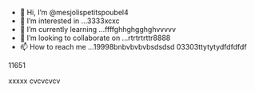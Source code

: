 - 👋 Hi, I’m @mesjolispetitspoubel4
- 👀 I’m interested in ...3333xcxc
- 🌱 I’m currently learning ...ffffghhghgghghvvvvv
- 💞️ I’m looking to collaborate on ...rtrtrtrttr8888
- 📫 How to reach me ...19998bnbvbvbvbsdsdsd
03303ttytytydfdfdfdf
<!---xxxx
mesjolispetitspoubel4/mesjolispetitspoubel4 is a ✨ special ✨ repository because its `README.md` (this file) appearcccs on your GitHub profile.
You can click the Preview link to take a look at your changes.
--->11651
xxxxx
cvcvcvcv
